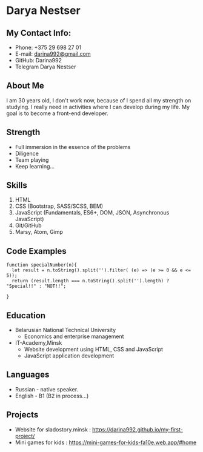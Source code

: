 # Darya Nestser

## My Contact Info:
* Phone: +375 29 698 27 01
* E-mail: darina992@gmail.com
* GitHub: Darina992
* Telegram Darya Nestser

## About Me
I am 30 years old, I don't work now, because of I spend all my strength on studying. I really need in activities where I can develop during my life. My goal is to become a front-end developer.

## Strength
+ Full immersion in the essence of the problems
+ Diligence
+ Team playing
+ Keep learning…

## Skills
1. HTML
2. CSS (Bootstrap, SASS/SCSS, BEM)
3. JavaScript (Fundamentals, ES6+, DOM, JSON, Asynchronous JavaScript)
4. Git/GitHub
5. Marsy, Atom, Gimp

## Code Examples
```
function specialNumber(n){
  let result = n.toString().split('').filter( (e) => (e >= 0 && e <= 5));
  return (result.length === n.toString().split('').length) ? "Special!!" : "NOT!!";

}
```

## Education
+ Belarusian National Technical University
    * Economics and enterprise management
+ IT-Academy,Minsk
    * Website development using HTML, CSS and JavaScript
    * JavaScript application development

## Languages
* Russian - native speaker.
* English - B1 (B2 in process…)

## Projects
* Website for sladostory.minsk : https://darina992.github.io/my-first-project/
* Mini games for kids : https://mini-games-for-kids-fa10e.web.app/#home
